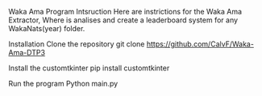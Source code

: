 Waka Ama Program Intsruction
Here are instrictions for the Waka Ama Extractor, Where is analises and create a leaderboard system for any WakaNats(year) folder.

Installation
Clone the repository
git clone https://github.com/CalvF/Waka-Ama-DTP3

Install the customtkinter
pip install customtkinter

Run the program
Python main.py
